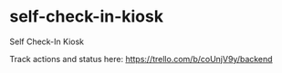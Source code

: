 # self-check-in-kiosk
Self Check-In Kiosk

Track actions and status here:
https://trello.com/b/coUnjV9y/backend
